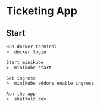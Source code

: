 # Ticketing App

## Start

    Run docker terminal
    >  docker login

    Start minikube
    >  minikube start

    Get ingress
    >  minikube addons enable ingress

    Run the app
    >  skaffold dev
